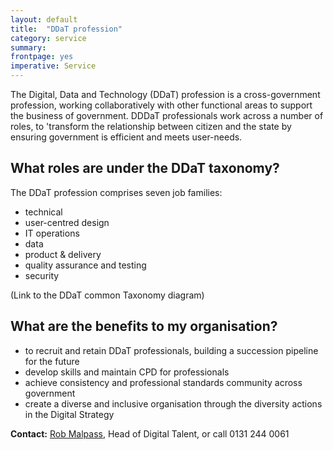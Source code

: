 ```yaml
---
layout: default
title:  "DDaT profession"
category: service
summary:
frontpage: yes
imperative: Service
---
```


The Digital, Data and Technology (DDaT) profession is a cross-government profession, working collaboratively with other functional areas to support the business of government. DDDaT professionals work across a number of roles, to 'transform the relationship between citizen and the state by ensuring government is efficient and meets user-needs.

## What roles are under the DDaT taxonomy?

The DDaT profession comprises seven job families:
- technical
- user-centred design
- IT operations
- data
- product & delivery
- quality assurance and testing
- security

(Link to the DDaT common Taxonomy diagram)


## What are the benefits to my organisation?

-	to recruit and retain DDaT professionals, building a succession pipeline  for the future
-	develop skills and maintain CPD for professionals
-	achieve consistency and professional standards community across government
-	create a diverse and inclusive organisation through the diversity actions in the Digital Strategy

**Contact:** [Rob Malpass](mailto:robert.malpass@gov.scot), Head of Digital Talent, or call 0131 244 0061
